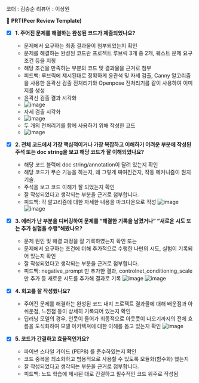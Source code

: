 코더 : 김승순
리뷰어 : 이상원

🔑 **PRT(Peer Review Template)**

- [X]  **1. 주어진 문제를 해결하는 완성된 코드가 제출되었나요?**
    - 문제에서 요구하는 최종 결과물이 첨부되었는지 확인
    - 문제를 해결하는 완성된 코드란 프로젝트 루브릭 3개 중 2개, 
    퀘스트 문제 요구조건 등을 지칭
    - 해당 조건을 만족하는 부분의 코드 및 결과물을 근거로 첨부
    - 피드백: 루브릭에 제시된대로 정확하게 윤관석 및 자세 검출, Canny 알고리즘을 사용한 윤곽선 검출 전처리기와 Openpose 전처리기를 같이 사용하여 이미지를 생성
    - 윤곽선 검출 결과 시각화
    - ![image](https://github.com/K-Bbang/kss/assets/149548972/b2c47343-451c-4504-9a53-59ef9a1a7226)
    - 자세 검출 시각화
    - ![image](https://github.com/K-Bbang/kss/assets/149548972/45ea5a97-420f-4c5f-bb80-b7432d84cef4)
    - 두 개의 전처리기를 함께 사용하기 위해 작성한 코드
    - ![image](https://github.com/K-Bbang/kss/assets/149548972/46c5e703-894a-4af3-a6b6-adadd91cdf20)


- [X]  **2. 전체 코드에서 가장 핵심적이거나 가장 복잡하고 이해하기 어려운 부분에 작성된 
주석 또는 doc string을 보고 해당 코드가 잘 이해되었나요?**
    - 해당 코드 블럭에 doc string/annotation이 달려 있는지 확인
    - 해당 코드가 무슨 기능을 하는지, 왜 그렇게 짜여진건지, 작동 메커니즘이 뭔지 기술.
    - 주석을 보고 코드 이해가 잘 되었는지 확인
    - 잘 작성되었다고 생각되는 부분을 근거로 첨부합니다.
    - 피드백: 각 알고리즘에 대한 자세한 내용을 마크다운으로 작성
    ![image](https://github.com/K-Bbang/kss/assets/149548972/c8a817ab-cf27-4ce3-ade8-3522db9dc601)
    ![image](https://github.com/K-Bbang/kss/assets/149548972/fc6d4db1-0a0c-4270-aa50-a21d821880bc)
        
- [X]  **3. 에러가 난 부분을 디버깅하여 문제를 “해결한 기록을 남겼거나” 
”새로운 시도 또는 추가 실험을 수행”해봤나요?**
    - 문제 원인 및 해결 과정을 잘 기록하였는지 확인 또는
    - 문제에서 요구하는 조건에 더해 추가적으로 수행한 나만의 시도, 
    실험이 기록되어 있는지 확인
    - 잘 작성되었다고 생각되는 부분을 근거로 첨부합니다.
    - 피드백: negative_prompt 만 추가한 결과, controlnet_conditioning_scale 만 추가 등 새로운 시도를 추가해 결과로 기록
    ![image](https://github.com/K-Bbang/kss/assets/149548972/d3be6df1-b4db-4dba-ba72-65981dd84be6)
    ![image](https://github.com/K-Bbang/kss/assets/149548972/8a2dfbc6-0248-45bd-b0c8-b6e3575dbf02)


- [X]  **4. 회고를 잘 작성했나요?**
    - 주어진 문제를 해결하는 완성된 코드 내지 프로젝트 결과물에 대해
    배운점과 아쉬운점, 느낀점 등이 상세히 기록되어 있는지 확인
    - 딥러닝 모델의 경우,
      인풋이 들어가 최종적으로 아웃풋이 나오기까지의 전체 흐름을 도식화하여 
      모델 아키텍쳐에 대한 이해를 돕고 있는지 확인
    ![image](https://github.com/K-Bbang/kss/assets/149548972/b962ca3b-f451-4d2c-b2d9-a519be50b845)


- [X]  **5. 코드가 간결하고 효율적인가요?**
    - 파이썬 스타일 가이드 (PEP8) 를 준수하였는지 확인
    - 코드 중복을 최소화하고 범용적으로 사용할 수 있도록 모듈화(함수화) 했는지
    - 잘 작성되었다고 생각되는 부분을 근거로 첨부합니다.
    - 피드백: 노드 학습에 제시된 대로 간결하고 필수적인 코드 위주로 작성됨
